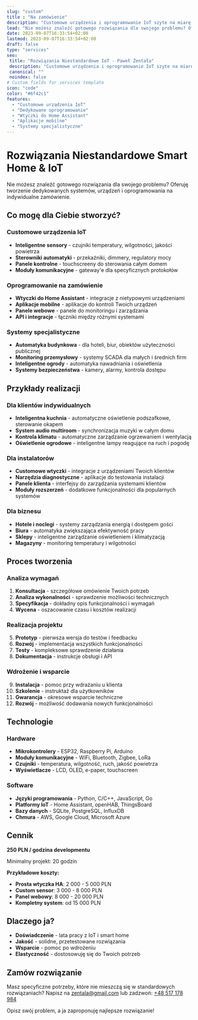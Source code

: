 ```yaml
---
slug: "custom"
title : "Na zamówienie"
description: "Customowe urządzenia i oprogramowanie IoT szyte na miarę Twoich potrzeb."
lead: "Nie możesz znaleźć gotowego rozwiązania dla swojego problemu? Oferuję tworzenie dedykowanych systemów, urządzeń i oprogramowania na indywidualne zamówienie."
date: 2023-09-07T16:33:54+02:00
lastmod: 2023-09-07T16:33:54+02:00
draft: false
type: "services"
seo:
 title: "Rozwiązania Niestandardowe IoT - Paweł Żentała"
 description: "Customowe urządzenia i oprogramowanie IoT szyte na miarę Twoich potrzeb."
 canonical: ""
 noindex: false
# Custom fields for services template
icon: "code"
color: "#6f42c1"
features:
  - "Customowe urządzenia IoT"
  - "Dedykowane oprogramowanie"
  - "Wtyczki do Home Assistant"
  - "Aplikacje mobilne"
  - "Systemy specjalistyczne"
---
```


# Rozwiązania Niestandardowe Smart Home & IoT

Nie możesz znaleźć gotowego rozwiązania dla swojego problemu? Oferuję tworzenie dedykowanych systemów, urządzeń i oprogramowania na indywidualne zamówienie.

## Co mogę dla Ciebie stworzyć?

### Customowe urządzenia IoT
- **Inteligentne sensory** - czujniki temperatury, wilgotności, jakości powietrza
- **Sterowniki automatyki** - przekaźniki, dimmery, regulatory mocy
- **Panele kontrolne** - touchscreeny do sterowania całym domem
- **Moduły komunikacyjne** - gateway'e dla specyficznych protokołów

### Oprogramowanie na zamówienie
- **Wtyczki do Home Assistant** - integracje z nietypowymi urządzeniami
- **Aplikacje mobilne** - aplikacje do kontroli Twoich urządzeń
- **Panele webowe** - panele do monitoringu i zarządzania
- **API i integracje** - łączniki między różnymi systemami

### Systemy specjalistyczne
- **Automatyka budynkowa** - dla hoteli, biur, obiektów użyteczności publicznej
- **Monitoring przemysłowy** - systemy SCADA dla małych i średnich firm
- **Inteligentne ogrody** - automatyka nawadniania i oświetlenia
- **Systemy bezpieczeństwa** - kamery, alarmy, kontrola dostępu

## Przykłady realizacji

### Dla klientów indywidualnych
- **Inteligentna kuchnia** - automatyczne oświetlenie podszafkowe, sterowanie okapem
- **System audio multiroom** - synchronizacja muzyki w całym domu
- **Kontrola klimatu** - automatyczne zarządzanie ogrzewaniem i wentylacją
- **Oświetlenie ogrodowe** - inteligentne lampy reagujące na ruch i pogodę

### Dla instalatorów
- **Customowe wtyczki** - integracje z urządzeniami Twoich klientów
- **Narzędzia diagnostyczne** - aplikacje do testowania instalacji
- **Panele klienta** - interfejsy do zarządzania systemami klientów
- **Moduły rozszerzeń** - dodatkowe funkcjonalności dla popularnych systemów

### Dla biznesu
- **Hotele i noclegi** - systemy zarządzania energią i dostępem gości
- **Biura** - automatyka zwiększająca efektywność pracy
- **Sklepy** - inteligentne zarządzanie oświetleniem i klimatyzacją
- **Magazyny** - monitoring temperatury i wilgotności

## Proces tworzenia

### Analiza wymagań
1. **Konsultacja** - szczegółowe omówienie Twoich potrzeb
2. **Analiza wykonalności** - sprawdzenie możliwości technicznych
3. **Specyfikacja** - dokładny opis funkcjonalności i wymagań
4. **Wycena** - oszacowanie czasu i kosztów realizacji

### Realizacja projektu
5. **Prototyp** - pierwsza wersja do testów i feedbacku
6. **Rozwój** - implementacja wszystkich funkcjonalności
7. **Testy** - kompleksowe sprawdzenie działania
8. **Dokumentacja** - instrukcje obsługi i API

### Wdrożenie i wsparcie
9. **Instalacja** - pomoc przy wdrażaniu u klienta
10. **Szkolenie** - instruktaż dla użytkowników
11. **Gwarancja** - okresowe wsparcie techniczne
12. **Rozwój** - możliwość dodawania nowych funkcjonalności

## Technologie

### Hardware
- **Mikrokontrolery** - ESP32, Raspberry Pi, Arduino
- **Moduły komunikacyjne** - WiFi, Bluetooth, Zigbee, LoRa
- **Czujniki** - temperatura, wilgotność, ruch, jakość powietrza
- **Wyświetlacze** - LCD, OLED, e-paper, touchscreen

### Software
- **Języki programowania** - Python, C/C++, JavaScript, Go
- **Platformy IoT** - Home Assistant, openHAB, ThingsBoard
- **Bazy danych** - SQLite, PostgreSQL, InfluxDB
- **Chmura** - AWS, Google Cloud, Microsoft Azure

## Cennik

**250 PLN / godzina developmentu**

Minimalny projekt: 20 godzin

**Przykładowe koszty:**
- **Prosta wtyczka HA**: 2 000 - 5 000 PLN
- **Custom sensor**: 3 000 - 8 000 PLN
- **Panel webowy**: 8 000 - 20 000 PLN
- **Kompletny system**: od 15 000 PLN

## Dlaczego ja?

- **Doświadczenie** - lata pracy z IoT i smart home
- **Jakość** - solidne, przetestowane rozwiązania
- **Wsparcie** - pomoc po wdrożeniu
- **Elastyczność** - dostosowuję się do Twoich potrzeb

## Zamów rozwiązanie

Masz specyficzne potrzeby, które nie mieszczą się w standardowych rozwiązaniach? Napisz na [zentala@gmail.com](mailto:zentala@gmail.com) lub zadzwoń: [+48 517 178 984](tel:+48517178984)

Opisz swój problem, a ja zaproponuję najlepsze rozwiązanie!
